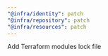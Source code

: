 ```yaml
---
"@infra/identity": patch
"@infra/repository": patch
"@infra/resources": patch
---
```


Add Terraform modules lock file
